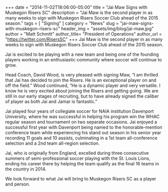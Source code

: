 +++
date        = "2014-11-02T18:06:00-05:00"
title       = "Jai Maw Signs with Muskegon Risers SC"
description = "Jai Maw is the second player in as many weeks to sign with Muskegon Risers Soccer Club ahead of the 2015 season."
tags        = [ "Signing" ]
category    = "News"
slug        = "jai-maw-signs-with-muskegon-risers-sc"
header_img	= "assets/img/blog/jai-maw.jpg"
author		= "Matt Schmitt"
author_title= "President of Operations"
author_url	= "https://twitter.com/RisersSC"
+++
Jai Maw is the second player in as many weeks to sign with Muskegon Risers Soccer Club ahead of the 2015 season.

Jai is excited to be playing with a new team and being one of the founding players working in an enthusiastic community where soccer will continue to grow.

Head Coach, David Wood, is very pleased with signing Maw, “I am thrilled that Jai has decided to join the Risers. He is an exceptional player on and off the field.” Wood continued, “He is a dynamic player and very versatile. I know he is very excited about joining the Risers and getting going. We are still in our early stages of recruiting, but to have already signed the caliber of player as both Jai and Jamar is fantastic.”

Jai played four years of collegiate soccer for NAIA institution Davenport University, where he was successful in helping his program win the WHAC regular season and tournament on two separate occasions. Jai enjoyed a successful first year with Davenport being named to the honorable-mention conference team while experiencing his stand out season in his senior year recording 11 goals and 10 assists, culminating in a 1st team all-conference selection and a 2nd team all-region selection.

Jai, who is originally from England, excelled during three consecutive summers of semi-professional soccer playing with the St. Louis Lions, ending his career there by helping the team qualify as the final 16 teams in the country in 2014.

We look forward to what Jai will bring to Muskegon Risers SC as a player and person.
